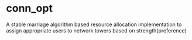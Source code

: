 # conn_opt
A stable marriage algorithm based resource allocation implementation to assign appropriate users to network towers based on strength(preference)
